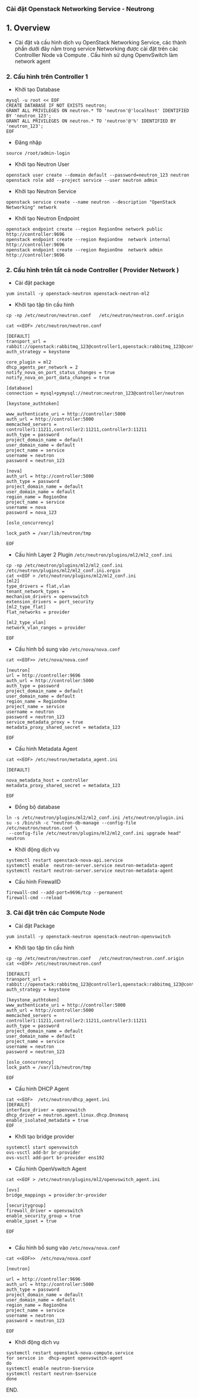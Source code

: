 
### Cài đặt Openstack Networking Service - Neutrong 

## 1. Overview

- Cài đặt và  cấu hình dịch vụ  OpenStack Networking Service, các thành phần dưới đây nằm trong service Networking được cài đặt trên các Controlller Node và Compute . Cấu hình sử dụng OpenvSwitch làm network agent

### 2. Cấu hình trên Controller 1

- Khởi tạo Database
```
mysql -u root << EOF
CREATE DATABASE IF NOT EXISTS neutron;
GRANT ALL PRIVILEGES ON neutron.* TO 'neutron'@'localhost' IDENTIFIED BY 'neutron_123';
GRANT ALL PRIVILEGES ON neutron.* TO 'neutron'@'%' IDENTIFIED BY 'neutron_123';
EOF

```

- Đăng nhập
```
source /root/admin-login
```

- Khởi tạo Neutron User
```
openstack user create --domain default --password=neutron_123 neutron
openstack role add --project service --user neutron admin
```

- Khởi tạo Neutron Service
```
openstack service create --name neutron --description "OpenStack Networking" network

```

- Khởi tạo Neutron Endpoint
```
openstack endpoint create --region RegionOne network public http://controller:9696
openstack endpoint create --region RegionOne  network internal http://controller:9696
openstack endpoint create --region RegionOne  network admin http://controller:9696
```


### 2. Cấu hình trên tất cả node Controller ( Provider Network )

- Cài đặt package
```
yum install -y openstack-neutron openstack-neutron-ml2
```

- Khởi tạo tập tin cấu hình
```
cp -np /etc/neutron/neutron.conf   /etc/neutron/neutron.conf.origin

cat <<EOF> /etc/neutron/neutron.conf 

[DEFAULT]
transport_url = rabbit://openstack:rabbitmq_123@controller1,openstack:rabbitmq_123@controller2,openstack:rabbitmq_123@controller3
auth_strategy = keystone

core_plugin = ml2
dhcp_agents_per_network = 2 
notify_nova_on_port_status_changes = true
notify_nova_on_port_data_changes = true

[database]
connection = mysql+pymysql://neutron:neutron_123@controller/neutron

[keystone_authtoken]

www_authenticate_uri = http://controller:5000
auth_url = http://controller:5000
memcached_servers = controller1:11211,controller2:11211,controller3:11211
auth_type = password
project_domain_name = default
user_domain_name = default
project_name = service
username = neutron
password = neutron_123

[nova]
auth_url = http://controller:5000
auth_type = password
project_domain_name = default
user_domain_name = default
region_name = RegionOne
project_name = service
username = nova
password = nova_123

[oslo_concurrency]

lock_path = /var/lib/neutron/tmp

EOF
```


- Cấu hình Layer 2 Plugin `/etc/neutron/plugins/ml2/ml2_conf.ini`
```
cp -np /etc/neutron/plugins/ml2/ml2_conf.ini /etc/neutron/plugins/ml2/ml2_conf.ini.orgin
cat <<EOF > /etc/neutron/plugins/ml2/ml2_conf.ini
[ml2]
type_drivers = flat,vlan
tenant_network_types = 
mechanism_drivers = openvswitch
extension_drivers = port_security
[ml2_type_flat]
flat_networks = provider

[ml2_type_vlan]
network_vlan_ranges = provider

EOF
```


- Cấu hình bổ sung vào `/etc/nova/nova.conf`

```
cat <<EOF>> /etc/nova/nova.conf

[neutron]
url = http://controller:9696
auth_url = http://controller:5000
auth_type = password
project_domain_name = default
user_domain_name = default
region_name = RegionOne
project_name = service
username = neutron
password = neutron_123
service_metadata_proxy = true
metadata_proxy_shared_secret = metadata_123

EOF
```


- Cấu hình Metadata Agent
```
cat <<EOF> /etc/neutron/metadata_agent.ini 

[DEFAULT]

nova_metadata_host = controller
metadata_proxy_shared_secret = metadata_123

EOF

```

- Đồng bộ database
```
ln -s /etc/neutron/plugins/ml2/ml2_conf.ini /etc/neutron/plugin.ini
su -s /bin/sh -c "neutron-db-manage --config-file /etc/neutron/neutron.conf \
 --config-file /etc/neutron/plugins/ml2/ml2_conf.ini upgrade head" neutron

```

- Khởi động dịch vụ
```
systemctl restart openstack-nova-api.service
systemctl enable  neutron-server.service neutron-metadata-agent
systemctl restart neutron-server.service neutron-metadata-agent
```

- Cấu hình FirewallD
```
firewall-cmd --add-port=9696/tcp --permanent 
firewall-cmd --reload 
```


### 3. Cài đặt trên các Compute Node

- Cài đặt Package
```
yum install -y openstack-neutron openstack-neutron-openvswitch
```


- Khởi tạo tập tin cấu hình 
```
cp -np /etc/neutron/neutron.conf   /etc/neutron/neutron.conf.origin
cat <<EOF> /etc/neutron/neutron.conf 

[DEFAULT]
transport_url = rabbit://openstack:rabbitmq_123@controller1,openstack:rabbitmq_123@controller2,openstack:rabbitmq_123@controller3
auth_strategy = keystone

[keystone_authtoken]
www_authenticate_uri = http://controller:5000
auth_url = http://controller:5000
memcached_servers = controller1:11211,controller2:11211,controller3:11211
auth_type = password
project_domain_name = default
user_domain_name = default
project_name = service
username = neutron
password = neutron_123

[oslo_concurrency]
lock_path = /var/lib/neutron/tmp

EOF

```

- Cấu hình DHCP Agent
```
cat <<EOF>  /etc/neutron/dhcp_agent.ini
[DEFAULT]
interface_driver = openvswitch
dhcp_driver = neutron.agent.linux.dhcp.Dnsmasq
enable_isolated_metadata = true
EOF

```

- Khởi tạo bridge provider
```
systemctl start openvswitch
ovs-vsctl add-br br-provider
ovs-vsctl add-port br-provider ens192
```

- Cấu hình OpenVswitch Agent
```
cat <<EOF > /etc/neutron/plugins/ml2/openvswitch_agent.ini

[ovs]
bridge_mappings = provider:br-provider

[securitygroup]
firewall_driver = openvswitch
enable_security_group = true
enable_ipset = true

EOF


```

- Cấu hình bổ sung vào `/etc/nova/nova.conf`
```
cat <<EOF>>  /etc/nova/nova.conf 

[neutron]

url = http://controller:9696
auth_url = http://controller:5000
auth_type = password
project_domain_name = default
user_domain_name = default
region_name = RegionOne
project_name = service
username = neutron
password = neutron_123

EOF
```



- Khởi động dịch vụ

```
systemctl restart openstack-nova-compute.service
for service in 	dhcp-agent openvswitch-agent
do
systemctl enable neutron-$service
systemctl restart neutron-$service
done 
```


END.
